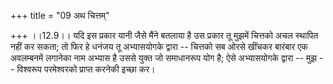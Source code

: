 +++
title = "09 अथ चित्तम्"

+++
।।12.9।। यदि इस प्रकार यानी जैसे मैंने बतलाया है उस प्रकार तू मुझमें
चित्तको अचल स्थापित नहीं कर सकता; तो फिर हे धनंजय तू अभ्यासयोगके द्वारा
-- चित्तको सब ओरसे खींचकर बारंबार एक अवलम्बनमें लगानेका नाम अभ्यास है
उससे युक्त जो समाधानरूप योग है; ऐसे अभ्यासयोगके द्वारा -- मुझ --
विश्वरूप परमेश्वरको प्राप्त करनेकी इच्छा कर।
